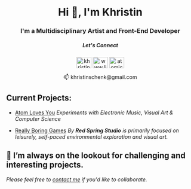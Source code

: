 <h1 align="center">Hi 👋, I'm Khristin</h1>

<h3 align="center">I'm a Multidisciplinary Artist and Front-End Developer</h3>

<h5 align="center">Let's Connect</h5>

<p align="center">
<a href="https://codepen.io/khristin-schenk" target="blank"><img align="center" src="https://raw.githubusercontent.com/rahuldkjain/github-profile-readme-generator/master/src/images/icons/Social/codepen.svg" alt="khristin-schenk" height="30" width="40" /></a>
<a href="https://www.linkedin.com/in/khristin-schenk/" target="blank">
<img align="center" src="https://raw.githubusercontent.com/rahuldkjain/github-profile-readme-generator/master/src/images/icons/Social/linked-in-alt.svg" alt="www.linkedin.com/in/khristin-schenk" height="30" width="40" /></a>
<a href="https://instagram.com/atomic_ann" target="blank"><img align="center" src="https://raw.githubusercontent.com/rahuldkjain/github-profile-readme-generator/master/src/images/icons/Social/instagram.svg" alt="atomic_ann" height="30" width="40" /></a></p>

   
  <p align="center"> 📫 
khristinschenk@gmail.com
</p>

## Current Projects:

 - [Atom Loves You](https://atom-loves-you.github.io/atom-loves-you/)
   *Experiments with Electronic Music, Visual Art & Computer Science*

 - [Really Boring Games](https://really-boring-games.github.io/really-boring-games/)
   *By **Red Spring Studio** is primarily focused on leisurely, self-paced environmental exploration and visual art.*



## 👯 I’m always on the lookout for challenging and interesting projects.

 *Please feel free to [contact me](mailto:khristinschenk@gmail.com) if you'd like to collaborate.*
